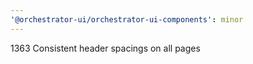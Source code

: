 ```yaml
---
'@orchestrator-ui/orchestrator-ui-components': minor
---
```


1363 Consistent header spacings on all pages

